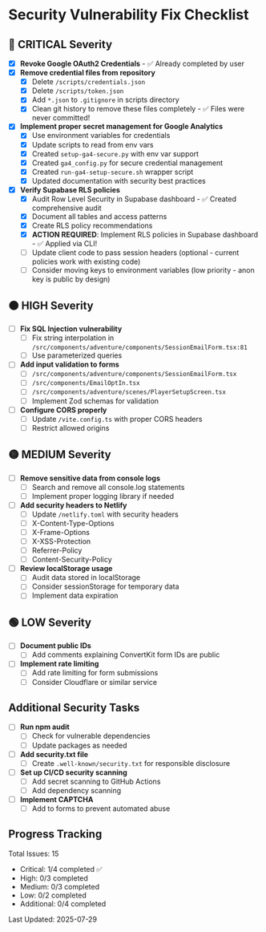 # Security Vulnerability Fix Checklist

## 🔴 CRITICAL Severity

- [x] **Revoke Google OAuth2 Credentials** - ✅ Already completed by user
- [x] **Remove credential files from repository**
  - [x] Delete `/scripts/credentials.json`
  - [x] Delete `/scripts/token.json`
  - [x] Add `*.json` to `.gitignore` in scripts directory
  - [x] Clean git history to remove these files completely - ✅ Files were never committed!
- [x] **Implement proper secret management for Google Analytics**
  - [x] Use environment variables for credentials
  - [x] Update scripts to read from env vars
  - [x] Created `setup-ga4-secure.py` with env var support
  - [x] Created `ga4_config.py` for secure credential management
  - [x] Created `run-ga4-setup-secure.sh` wrapper script
  - [x] Updated documentation with security best practices
- [x] **Verify Supabase RLS policies**
  - [x] Audit Row Level Security in Supabase dashboard - ✅ Created comprehensive audit
  - [x] Document all tables and access patterns
  - [x] Create RLS policy recommendations
  - [x] **ACTION REQUIRED**: Implement RLS policies in Supabase dashboard - ✅ Applied via CLI!
  - [ ] Update client code to pass session headers (optional - current policies work with existing code)
  - [ ] Consider moving keys to environment variables (low priority - anon key is public by design)

## 🟠 HIGH Severity

- [ ] **Fix SQL Injection vulnerability**
  - [ ] Fix string interpolation in `/src/components/adventure/components/SessionEmailForm.tsx:81`
  - [ ] Use parameterized queries
- [ ] **Add input validation to forms**
  - [ ] `/src/components/adventure/components/SessionEmailForm.tsx`
  - [ ] `/src/components/EmailOptIn.tsx`
  - [ ] `/src/components/adventure/scenes/PlayerSetupScreen.tsx`
  - [ ] Implement Zod schemas for validation
- [ ] **Configure CORS properly**
  - [ ] Update `/vite.config.ts` with proper CORS headers
  - [ ] Restrict allowed origins

## 🟡 MEDIUM Severity

- [ ] **Remove sensitive data from console logs**
  - [ ] Search and remove all console.log statements
  - [ ] Implement proper logging library if needed
- [ ] **Add security headers to Netlify**
  - [ ] Update `/netlify.toml` with security headers
  - [ ] X-Content-Type-Options
  - [ ] X-Frame-Options
  - [ ] X-XSS-Protection
  - [ ] Referrer-Policy
  - [ ] Content-Security-Policy
- [ ] **Review localStorage usage**
  - [ ] Audit data stored in localStorage
  - [ ] Consider sessionStorage for temporary data
  - [ ] Implement data expiration

## 🟢 LOW Severity

- [ ] **Document public IDs**
  - [ ] Add comments explaining ConvertKit form IDs are public
- [ ] **Implement rate limiting**
  - [ ] Add rate limiting for form submissions
  - [ ] Consider Cloudflare or similar service

## Additional Security Tasks

- [ ] **Run npm audit**
  - [ ] Check for vulnerable dependencies
  - [ ] Update packages as needed
- [ ] **Add security.txt file**
  - [ ] Create `.well-known/security.txt` for responsible disclosure
- [ ] **Set up CI/CD security scanning**
  - [ ] Add secret scanning to GitHub Actions
  - [ ] Add dependency scanning
- [ ] **Implement CAPTCHA**
  - [ ] Add to forms to prevent automated abuse

## Progress Tracking

Total Issues: 15
- Critical: 1/4 completed ✅
- High: 0/3 completed
- Medium: 0/3 completed  
- Low: 0/2 completed
- Additional: 0/4 completed

Last Updated: 2025-07-29